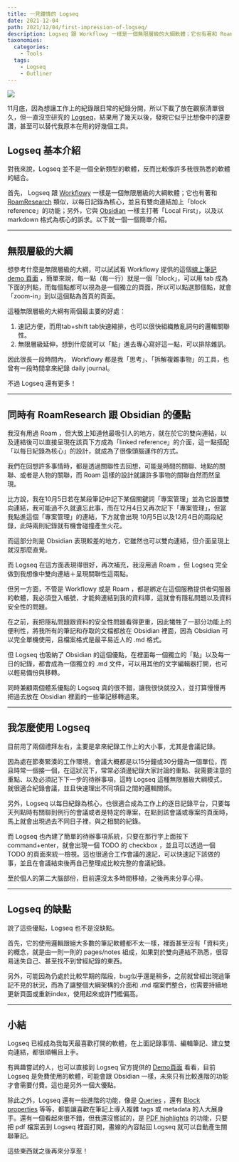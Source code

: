 ```yaml
---
title: 一見鐘情的 Logseq
date: 2021-12-04
path: 2021/12/04/first-impression-of-logseq/
description: Logseq 跟 Workflowy 一樣是一個無限層級的大綱軟體；它也有著和 RoamResearch 類似，以每日記錄為核心，並且有雙向連結加上「block reference」的功能；另外，它與 Obsidian 一樣主打著「Local First」，以及以 markdown 格式為核心的訴求。
taxonomies:
  categories: 
    - Tools
  tags: 
    - Logseq
    - Outliner
---
```


![](https://pinchlime-screenshots.s3.ap-northeast-1.amazonaws.com/logseq-banner_Ue1i5r.webp)

11月底，因為想讓工作上的紀錄跟日常的紀錄分開，所以下載了放在觀察清單很久，但一直沒空研究的 [Logseq](https://logseq.com)，結果用了幾天以後，發現它似乎比想像中的還要讚，甚至可以替代我原本在用的好幾個工具。

<!-- more -->

## Logseq 基本介紹

對我來說，Logseq 並不是一個全新類型的軟體，反而比較像許多我很熟悉的軟體的結合。

首先， Logseq 跟 [Workflowy](https://workflowy.com/b/) 一樣是一個無限層級的大綱軟體；它也有著和 [RoamResearch](https://roamresearch.com/) 類似，以每日記錄為核心，並且有雙向連結加上「block reference」的功能；另外，它與 [Obsidian](https://obsidian.md/) 一樣主打著「Local First」，以及以 markdown 格式為核心的訴求。以下就一個一個簡單介紹。

---

## 無限層級的大綱

想參考什麼是無限層級的大綱，可以試試看 Workflowy 提供的這個[線上筆記 demo 頁面](https://workflowy.com/online-notepad/) ，簡單來說，每一點（每一行）就是一個「block」，可以用 tab 成為下面的列點，而每個點都可以視為是一個獨立的頁面，所以可以點選那個點，就會「zoom-in」到以這個點為首頁的頁面。

這種無限層級的大綱有兩個最主要的好處：

1. 速記方便，而用tab+shift tab快速縮排，也可以很快組織散亂詞句的邏輯關聯性。
2. 無限層級延伸，想到什麼就可以「點」進去專心寫好這一點，可以排除雜訊。

因此很長一段時間內， Workflowy 都是我「思考」、「拆解複雜事物」的工具，也曾有一段時間拿來紀錄 daily journal。

不過 Logseq 還有更多！

---

## 同時有 RoamResearch 跟 Obsidian 的優點

我沒有用過 Roam ，但大致上知道他最吸引人的地方，就在於它的雙向連結，以及連結後可以直接呈現在該頁下方成為「linked reference」的介面，這一點搭配「以每日紀錄為核心」的設計，就成為了很像頭腦運作的方式。

我們在回想許多事情時，都是透過關聯性去回想，可能是時間的關聯、地點的關聯、或者是人物的關聯，而 Roam 這樣的設計就讓許多事物的關聯自然而然呈現。

比方說，我在10月5日若在某段筆記中記下某個關鍵詞「專案管理」並為它設置雙向連結，我可能過不久就遺忘此事，而在12月4日又再次記下「專案管理」，但當我點進這個「專案管理」的連結，下方就會出現 10月5日以及12月4日的兩段紀錄，此時兩則紀錄就有機會碰撞產生火花。

而這部分則是 Obsidian 表現較差的地方，它雖然也可以雙向連結，但介面呈現上就沒那麼直覺。

而 Logseq 在這方面表現得很好，再次補充，我沒用過 Roam ，但 Logseq 完全做到我想像中雙向連結＋呈現關聯性這兩點。

但另一方面，不管是 Workflowy 或是 Roam ，都是綁定在這個服務提供者伺服器的軟體，我必須登入帳號，才能夠連結到我的資料庫，這就會有隱私問題以及資料安全性的問題。

在之前，我把隱私問題跟資料的安全性問題看得更重，因此犧牲了一部分功能上的便利性，將我所有的筆記和存取的文檔都放在 Obsidian 裡面，因為 Obsidian 可以完全單機使用，且檔案格式是最平易近人的 .md 格式。

但 Logseq 也吸納了 Obsidian 的這個優點，在裡面每一個獨立的「點」以及每一日的紀錄，都會成為一個獨立的 .md 文件，可以用其他的文字編輯器打開，也可以輕易備份與移轉。

同時兼顧兩個體系優點的 Logseq 真的很不錯，讓我很快就投入，並打算慢慢再把過去放在 Obsidian 裡面的一些筆記移轉過來。

---

## 我怎麼使用 Logseq

目前用了兩個禮拜左右，主要是拿來紀錄工作上的大小事，尤其是會議記錄。

因為處在節奏緊湊的工作環境，會議大概都是以15分鐘或30分鐘為一個單位，而且時常一個接一個，在這狀況下，常常必須邊紀錄大家討論的重點、我需要注意的重點、以及必須記下下一步的待辦事項，這時 Logseq 這種無限層級大綱模式，就很適合紀錄會議，並且快速理出不同項目之間的邏輯關係。

另外，Logseq 以每日紀錄為核心，也很適合成為工作上的逐日記錄平台，只要每天列點時有關聯到例行的會議或者是特定的專案，在點到該會議或專案的頁面時，馬上就會出現過去不同日子裡，與之相關的紀錄。

而 Logseq 也內建了簡單的待辦事項系統，只要在那行字上面按下 command+enter，就會出現一個 TODO 的 checkbox ，並且可以透過一個 TODO 的頁面來統一檢視。這也很適合工作會議的速記，可以快速記下該做的事，並且在會議結束後再自己整理成比較完整的會議紀錄。

至於個人的第二大腦部份，目前還沒太多時間移植，之後再來分享心得。

---

## Logseq 的缺點

說了這些優點，Logseq 也不是沒缺點。

首先，它的使用邏輯跟絕大多數的筆記軟體都不太一樣，裡面甚至沒有「資料夾」的概念，就是由一則一則的 pages/notes 組成，如果對於雙向連結不熟悉，很容易迷失自己、甚至找不到曾經紀錄的東西。

另外，可能因為仍處於比較早期的階段，bug似乎還是稍多，之前就曾經出現過筆記不見的狀況，而為了讓整個大綱架構的介面和 .md 檔案們整合，也需要持續地更新頁面或重新index，使用起來或許門檻偏高。

---

## 小結

Logseq 已經成為我每天最喜歡打開的軟體，在上面記錄事情、編輯筆記、建立雙向連結，都很順暢且上手。

有興趣嘗試的人，也可以直接到 Logseq 官方提供的 [Demo頁面](https://logseq.com/?spa=true) 看看，目前 Logseq 是免費使用的軟體，可能會跟 Obsidian 一樣，未來只有比較進階的功能才會需要付費。這也是另外一個大優點。

除此之外，Logseq 還有一些進階的功能，像是 [Queries](https://logseq.github.io/#/page/queries) ，還有 [Block properties](https://logseq.github.io/#/page/term%2Fproperties) 等等，都能讓喜歡在筆記上導入複雜 tags 或 metadata 的人大展身手。還有一個看起來很不錯，但我還沒嘗試的，是 [PDF highlights](https://logseq.github.io/#/page/pdf%20highlights) 的功能，只要把 pdf 檔案丟到 Logseq 裡面打開，畫線的內容貼回 Logseq 就可以自動產生關聯筆記。

這些東西就之後再來分享惹！
